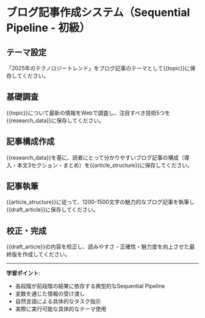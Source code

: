 # ブログ記事作成システム（Sequential Pipeline - 初級）


## テーマ設定
「2025年のテクノロジートレンド」をブログ記事のテーマとして{{topic}}に保存してください。

## 基礎調査
{{topic}}について最新の情報をWebで調査し、注目すべき技術5つを{{research_data}}に保存してください。

## 記事構成作成
{{research_data}}を基に、読者にとって分かりやすいブログ記事の構成（導入・本文3セクション・まとめ）を{{article_structure}}に保存してください。

## 記事執筆
{{article_structure}}に従って、1200-1500文字の魅力的なブログ記事を執筆し{{draft_article}}に保存してください。

## 校正・完成
{{draft_article}}の内容を校正し、読みやすさ・正確性・魅力度を向上させた最終版を作成してください。

---

**学習ポイント**:
- 各段階が前段階の結果に依存する典型的なSequential Pipeline
- 変数を通じた情報の受け渡し
- 自然言語による具体的なタスク指示
- 実際に実行可能な具体的なテーマ使用